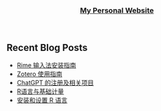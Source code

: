 
</div>  
  

### <div align="center">[My Personal Website](http://www.walton.host)</div>  


<br/>  

## Recent Blog Posts  
<!-- BLOG-POST-LIST:START -->
- [Rime 输入法安装指南](https://walton.host/article/other-005)
- [Zotero 使用指南](https://walton.host/article/zotero)
- [ChatGPT 的注册及相关项目](https://walton.host/article/other-004)
- [R语言与基础计量](https://walton.host/article/r-004)
- [安装和设置 R 语言](https://walton.host/article/r-001)
<!-- BLOG-POST-LIST:END -->  

